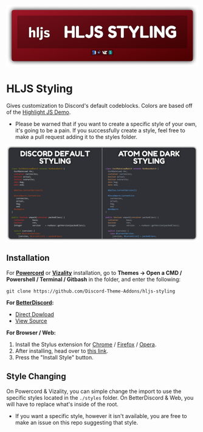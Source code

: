 ![Banner](./assets/banner.png)

# HLJS Styling
Gives customization to Discord's default codeblocks. Colors are based off of the [Highlight JS Demo](https://highlightjs.org/static/demo/).
- Please be warned that if you want to create a specific style of your own, it's going to be a pain. If you successfully create a style, feel free to make a pull request adding it to the styles folder.

![Preview](./screenshots/preview.png)

## Installation
For **[Powercord](http://powercord.dev/)** or **[Vizality](https://vizality.com/)** installation, go to **Themes -> Open a CMD / Powershell / Terminal / Gitbash** in the folder, and enter the following:
```
git clone https://github.com/Discord-Theme-Addons/hljs-styling
```

**For [BetterDiscord](https://betterdiscord.net/):**
- [Direct Dowload](https://betterdiscord.net/ghdl?id=)
- [View Source]()

**For Browser / Web:**
1. Install the Stylus extension for [Chrome](https://chrome.google.com/webstore/detail/stylus/clngdbkpkpeebahjckkjfobafhncgmne) / [Firefox](https://addons.mozilla.org/en-US/firefox/addon/styl-us/) / [Opera](https://github.com/openstyles/stylus/wiki/Opera,-Outdated-Stylus).
2. After installing, head over to [this link]().
3. Press the "Install Style" button.

## Style Changing
On Powercord & Vizality, you can simple change the import to use the specific styles located in the `./styles` folder. On BetterDiscord & Web, you will have to replace what's inside of the root.
- If you want a specific style, however it isn't available, you are free to make an issue on this repo suggesting that style.